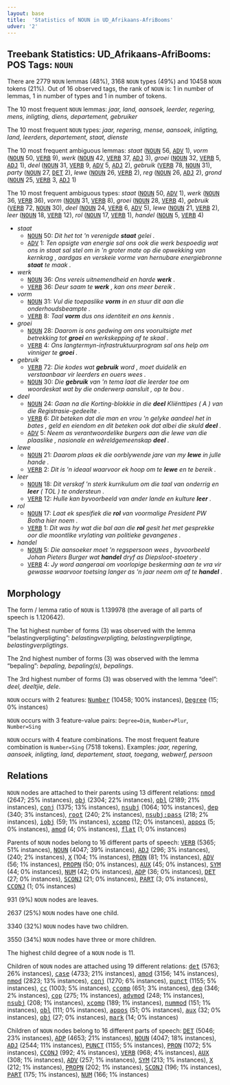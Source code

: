 ```yaml
---
layout: base
title:  'Statistics of NOUN in UD_Afrikaans-AfriBooms'
udver: '2'
---
```


## Treebank Statistics: UD_Afrikaans-AfriBooms: POS Tags: `NOUN`

There are 2779 `NOUN` lemmas (48%), 3168 `NOUN` types (49%) and 10458 `NOUN` tokens (21%).
Out of 16 observed tags, the rank of `NOUN` is: 1 in number of lemmas, 1 in number of types and 1 in number of tokens.

The 10 most frequent `NOUN` lemmas: <em>jaar, land, aansoek, leerder, regering, mens, inligting, diens, departement, gebruiker</em>

The 10 most frequent `NOUN` types:  <em>jaar, regering, mense, aansoek, inligting, land, leerders, departement, staat, dienste</em>

The 10 most frequent ambiguous lemmas: <em>staat</em> (<tt><a href="af_afribooms-pos-NOUN.html">NOUN</a></tt> 56, <tt><a href="af_afribooms-pos-ADV.html">ADV</a></tt> 1), <em>vorm</em> (<tt><a href="af_afribooms-pos-NOUN.html">NOUN</a></tt> 50, <tt><a href="af_afribooms-pos-VERB.html">VERB</a></tt> 9), <em>werk</em> (<tt><a href="af_afribooms-pos-NOUN.html">NOUN</a></tt> 42, <tt><a href="af_afribooms-pos-VERB.html">VERB</a></tt> 37, <tt><a href="af_afribooms-pos-ADJ.html">ADJ</a></tt> 3), <em>groei</em> (<tt><a href="af_afribooms-pos-NOUN.html">NOUN</a></tt> 32, <tt><a href="af_afribooms-pos-VERB.html">VERB</a></tt> 5, <tt><a href="af_afribooms-pos-ADJ.html">ADJ</a></tt> 1), <em>deel</em> (<tt><a href="af_afribooms-pos-NOUN.html">NOUN</a></tt> 31, <tt><a href="af_afribooms-pos-VERB.html">VERB</a></tt> 9, <tt><a href="af_afribooms-pos-ADV.html">ADV</a></tt> 5, <tt><a href="af_afribooms-pos-ADJ.html">ADJ</a></tt> 2), <em>gebruik</em> (<tt><a href="af_afribooms-pos-VERB.html">VERB</a></tt> 78, <tt><a href="af_afribooms-pos-NOUN.html">NOUN</a></tt> 31), <em>party</em> (<tt><a href="af_afribooms-pos-NOUN.html">NOUN</a></tt> 27, <tt><a href="af_afribooms-pos-DET.html">DET</a></tt> 2), <em>lewe</em> (<tt><a href="af_afribooms-pos-NOUN.html">NOUN</a></tt> 26, <tt><a href="af_afribooms-pos-VERB.html">VERB</a></tt> 2), <em>reg</em> (<tt><a href="af_afribooms-pos-NOUN.html">NOUN</a></tt> 26, <tt><a href="af_afribooms-pos-ADJ.html">ADJ</a></tt> 2), <em>grond</em> (<tt><a href="af_afribooms-pos-NOUN.html">NOUN</a></tt> 25, <tt><a href="af_afribooms-pos-VERB.html">VERB</a></tt> 3, <tt><a href="af_afribooms-pos-ADJ.html">ADJ</a></tt> 1)

The 10 most frequent ambiguous types:  <em>staat</em> (<tt><a href="af_afribooms-pos-NOUN.html">NOUN</a></tt> 50, <tt><a href="af_afribooms-pos-ADV.html">ADV</a></tt> 1), <em>werk</em> (<tt><a href="af_afribooms-pos-NOUN.html">NOUN</a></tt> 36, <tt><a href="af_afribooms-pos-VERB.html">VERB</a></tt> 36), <em>vorm</em> (<tt><a href="af_afribooms-pos-NOUN.html">NOUN</a></tt> 31, <tt><a href="af_afribooms-pos-VERB.html">VERB</a></tt> 8), <em>groei</em> (<tt><a href="af_afribooms-pos-NOUN.html">NOUN</a></tt> 28, <tt><a href="af_afribooms-pos-VERB.html">VERB</a></tt> 4), <em>gebruik</em> (<tt><a href="af_afribooms-pos-VERB.html">VERB</a></tt> 72, <tt><a href="af_afribooms-pos-NOUN.html">NOUN</a></tt> 30), <em>deel</em> (<tt><a href="af_afribooms-pos-NOUN.html">NOUN</a></tt> 24, <tt><a href="af_afribooms-pos-VERB.html">VERB</a></tt> 6, <tt><a href="af_afribooms-pos-ADV.html">ADV</a></tt> 5), <em>lewe</em> (<tt><a href="af_afribooms-pos-NOUN.html">NOUN</a></tt> 21, <tt><a href="af_afribooms-pos-VERB.html">VERB</a></tt> 2), <em>leer</em> (<tt><a href="af_afribooms-pos-NOUN.html">NOUN</a></tt> 18, <tt><a href="af_afribooms-pos-VERB.html">VERB</a></tt> 12), <em>rol</em> (<tt><a href="af_afribooms-pos-NOUN.html">NOUN</a></tt> 17, <tt><a href="af_afribooms-pos-VERB.html">VERB</a></tt> 1), <em>handel</em> (<tt><a href="af_afribooms-pos-NOUN.html">NOUN</a></tt> 5, <tt><a href="af_afribooms-pos-VERB.html">VERB</a></tt> 4)


* <em>staat</em>
  * <tt><a href="af_afribooms-pos-NOUN.html">NOUN</a></tt> 50: <em>Dit het tot 'n verenigde <b>staat</b> gelei .</em>
  * <tt><a href="af_afribooms-pos-ADV.html">ADV</a></tt> 1: <em>Ten opsigte van energie sal ons ook die werk bespoedig wat ons in staat sal stel om in 'n groter mate op die opwekking van kernkrag , aardgas en verskeie vorme van hernubare energiebronne <b>staat</b> te maak .</em>
* <em>werk</em>
  * <tt><a href="af_afribooms-pos-NOUN.html">NOUN</a></tt> 36: <em>Ons vereis uitnemendheid en harde <b>werk</b> .</em>
  * <tt><a href="af_afribooms-pos-VERB.html">VERB</a></tt> 36: <em>Deur saam te <b>werk</b> , kan ons meer bereik .</em>
* <em>vorm</em>
  * <tt><a href="af_afribooms-pos-NOUN.html">NOUN</a></tt> 31: <em>Vul die toepaslike <b>vorm</b> in en stuur dit aan die onderhoudsbeampte .</em>
  * <tt><a href="af_afribooms-pos-VERB.html">VERB</a></tt> 8: <em>Taal <b>vorm</b> dus ons identiteit en ons kennis .</em>
* <em>groei</em>
  * <tt><a href="af_afribooms-pos-NOUN.html">NOUN</a></tt> 28: <em>Daarom is ons gedwing om ons vooruitsigte met betrekking tot <b>groei</b> en werkskepping af te skaal .</em>
  * <tt><a href="af_afribooms-pos-VERB.html">VERB</a></tt> 4: <em>Ons langtermyn-infrastruktuurprogram sal ons help om vinniger te <b>groei</b> .</em>
* <em>gebruik</em>
  * <tt><a href="af_afribooms-pos-VERB.html">VERB</a></tt> 72: <em>Die kodes wat <b>gebruik</b> word , moet duidelik en verstaanbaar vir leerders en ouers wees .</em>
  * <tt><a href="af_afribooms-pos-NOUN.html">NOUN</a></tt> 30: <em>Die <b>gebruik</b> van 'n tema laat die leerder toe om woordeskat wat by die onderwerp aansluit , op te bou .</em>
* <em>deel</em>
  * <tt><a href="af_afribooms-pos-NOUN.html">NOUN</a></tt> 24: <em>Gaan na die Korting-blokkie in die <b>deel</b> Kliënttipes ( A ) van die Registrasie-gedeelte .</em>
  * <tt><a href="af_afribooms-pos-VERB.html">VERB</a></tt> 6: <em>Dit beteken dat die man en vrou 'n gelyke aandeel het in bates , geld en eiendom en dit beteken ook dat albei die skuld <b>deel</b> .</em>
  * <tt><a href="af_afribooms-pos-ADV.html">ADV</a></tt> 5: <em>Neem as verantwoordelike burgers aan die lewe van die plaaslike , nasionale en wêreldgemeenskap <b>deel</b> .</em>
* <em>lewe</em>
  * <tt><a href="af_afribooms-pos-NOUN.html">NOUN</a></tt> 21: <em>Daarom plaas ek die oorblywende jare van my <b>lewe</b> in julle hande .</em>
  * <tt><a href="af_afribooms-pos-VERB.html">VERB</a></tt> 2: <em>Dit is 'n ideaal waarvoor ek hoop om te <b>lewe</b> en te bereik .</em>
* <em>leer</em>
  * <tt><a href="af_afribooms-pos-NOUN.html">NOUN</a></tt> 18: <em>Dit verskaf 'n sterk kurrikulum om die taal van onderrig en <b>leer</b> ( TOL ) te ondersteun .</em>
  * <tt><a href="af_afribooms-pos-VERB.html">VERB</a></tt> 12: <em>Hulle kan byvoorbeeld van ander lande en kulture <b>leer</b> .</em>
* <em>rol</em>
  * <tt><a href="af_afribooms-pos-NOUN.html">NOUN</a></tt> 17: <em>Laat ek spesifiek die <b>rol</b> van voormalige President PW Botha hier noem .</em>
  * <tt><a href="af_afribooms-pos-VERB.html">VERB</a></tt> 1: <em>Dit was hy wat die bal aan die <b>rol</b> gesit het met gesprekke oor die moontlike vrylating van politieke gevangenes .</em>
* <em>handel</em>
  * <tt><a href="af_afribooms-pos-NOUN.html">NOUN</a></tt> 5: <em>Die aansoeker moet 'n regspersoon wees , byvoorbeeld Johan Pieters Burger wat <b>handel</b> dryf as Diepsloot-stoetery .</em>
  * <tt><a href="af_afribooms-pos-VERB.html">VERB</a></tt> 4: <em>Jy word aangeraai om voorlopige beskerming aan te vra vir gewasse waarvoor toetsing langer as 'n jaar neem om af te <b>handel</b> .</em>

## Morphology

The form / lemma ratio of `NOUN` is 1.139978 (the average of all parts of speech is 1.120642).

The 1st highest number of forms (3) was observed with the lemma “belastingverpligting”: <em>belastingverpligting, belastingverpligtinge, belastingverpligtings</em>.

The 2nd highest number of forms (3) was observed with the lemma “bepaling”: <em>bepaling, bepaling(s), bepalings</em>.

The 3rd highest number of forms (3) was observed with the lemma “deel”: <em>deel, deeltjie, dele</em>.

`NOUN` occurs with 2 features: <tt><a href="af_afribooms-feat-Number.html">Number</a></tt> (10458; 100% instances), <tt><a href="af_afribooms-feat-Degree.html">Degree</a></tt> (15; 0% instances)

`NOUN` occurs with 3 feature-value pairs: `Degree=Dim`, `Number=Plur`, `Number=Sing`

`NOUN` occurs with 4 feature combinations.
The most frequent feature combination is `Number=Sing` (7518 tokens).
Examples: <em>jaar, regering, aansoek, inligting, land, departement, staat, toegang, webwerf, persoon</em>


## Relations

`NOUN` nodes are attached to their parents using 13 different relations: <tt><a href="af_afribooms-dep-nmod.html">nmod</a></tt> (2647; 25% instances), <tt><a href="af_afribooms-dep-obj.html">obj</a></tt> (2304; 22% instances), <tt><a href="af_afribooms-dep-obl.html">obl</a></tt> (2189; 21% instances), <tt><a href="af_afribooms-dep-conj.html">conj</a></tt> (1375; 13% instances), <tt><a href="af_afribooms-dep-nsubj.html">nsubj</a></tt> (1064; 10% instances), <tt><a href="af_afribooms-dep-dep.html">dep</a></tt> (340; 3% instances), <tt><a href="af_afribooms-dep-root.html">root</a></tt> (240; 2% instances), <tt><a href="af_afribooms-dep-nsubj-pass.html">nsubj:pass</a></tt> (218; 2% instances), <tt><a href="af_afribooms-dep-iobj.html">iobj</a></tt> (59; 1% instances), <tt><a href="af_afribooms-dep-xcomp.html">xcomp</a></tt> (12; 0% instances), <tt><a href="af_afribooms-dep-appos.html">appos</a></tt> (5; 0% instances), <tt><a href="af_afribooms-dep-amod.html">amod</a></tt> (4; 0% instances), <tt><a href="af_afribooms-dep-flat.html">flat</a></tt> (1; 0% instances)

Parents of `NOUN` nodes belong to 16 different parts of speech: <tt><a href="af_afribooms-pos-VERB.html">VERB</a></tt> (5365; 51% instances), <tt><a href="af_afribooms-pos-NOUN.html">NOUN</a></tt> (4047; 39% instances), <tt><a href="af_afribooms-pos-ADJ.html">ADJ</a></tt> (296; 3% instances),  (240; 2% instances), <tt><a href="af_afribooms-pos-X.html">X</a></tt> (104; 1% instances), <tt><a href="af_afribooms-pos-PRON.html">PRON</a></tt> (81; 1% instances), <tt><a href="af_afribooms-pos-ADV.html">ADV</a></tt> (56; 1% instances), <tt><a href="af_afribooms-pos-PROPN.html">PROPN</a></tt> (50; 0% instances), <tt><a href="af_afribooms-pos-AUX.html">AUX</a></tt> (45; 0% instances), <tt><a href="af_afribooms-pos-SYM.html">SYM</a></tt> (44; 0% instances), <tt><a href="af_afribooms-pos-NUM.html">NUM</a></tt> (42; 0% instances), <tt><a href="af_afribooms-pos-ADP.html">ADP</a></tt> (36; 0% instances), <tt><a href="af_afribooms-pos-DET.html">DET</a></tt> (27; 0% instances), <tt><a href="af_afribooms-pos-SCONJ.html">SCONJ</a></tt> (21; 0% instances), <tt><a href="af_afribooms-pos-PART.html">PART</a></tt> (3; 0% instances), <tt><a href="af_afribooms-pos-CCONJ.html">CCONJ</a></tt> (1; 0% instances)

931 (9%) `NOUN` nodes are leaves.

2637 (25%) `NOUN` nodes have one child.

3340 (32%) `NOUN` nodes have two children.

3550 (34%) `NOUN` nodes have three or more children.

The highest child degree of a `NOUN` node is 11.

Children of `NOUN` nodes are attached using 19 different relations: <tt><a href="af_afribooms-dep-det.html">det</a></tt> (5763; 26% instances), <tt><a href="af_afribooms-dep-case.html">case</a></tt> (4733; 21% instances), <tt><a href="af_afribooms-dep-amod.html">amod</a></tt> (3156; 14% instances), <tt><a href="af_afribooms-dep-nmod.html">nmod</a></tt> (2823; 13% instances), <tt><a href="af_afribooms-dep-conj.html">conj</a></tt> (1270; 6% instances), <tt><a href="af_afribooms-dep-punct.html">punct</a></tt> (1155; 5% instances), <tt><a href="af_afribooms-dep-cc.html">cc</a></tt> (1003; 5% instances), <tt><a href="af_afribooms-dep-ccomp.html">ccomp</a></tt> (651; 3% instances), <tt><a href="af_afribooms-dep-dep.html">dep</a></tt> (346; 2% instances), <tt><a href="af_afribooms-dep-cop.html">cop</a></tt> (275; 1% instances), <tt><a href="af_afribooms-dep-advmod.html">advmod</a></tt> (248; 1% instances), <tt><a href="af_afribooms-dep-nsubj.html">nsubj</a></tt> (208; 1% instances), <tt><a href="af_afribooms-dep-xcomp.html">xcomp</a></tt> (189; 1% instances), <tt><a href="af_afribooms-dep-nummod.html">nummod</a></tt> (151; 1% instances), <tt><a href="af_afribooms-dep-obl.html">obl</a></tt> (111; 0% instances), <tt><a href="af_afribooms-dep-appos.html">appos</a></tt> (51; 0% instances), <tt><a href="af_afribooms-dep-aux.html">aux</a></tt> (32; 0% instances), <tt><a href="af_afribooms-dep-obj.html">obj</a></tt> (27; 0% instances), <tt><a href="af_afribooms-dep-mark.html">mark</a></tt> (14; 0% instances)

Children of `NOUN` nodes belong to 16 different parts of speech: <tt><a href="af_afribooms-pos-DET.html">DET</a></tt> (5046; 23% instances), <tt><a href="af_afribooms-pos-ADP.html">ADP</a></tt> (4653; 21% instances), <tt><a href="af_afribooms-pos-NOUN.html">NOUN</a></tt> (4047; 18% instances), <tt><a href="af_afribooms-pos-ADJ.html">ADJ</a></tt> (2544; 11% instances), <tt><a href="af_afribooms-pos-PUNCT.html">PUNCT</a></tt> (1155; 5% instances), <tt><a href="af_afribooms-pos-PRON.html">PRON</a></tt> (1072; 5% instances), <tt><a href="af_afribooms-pos-CCONJ.html">CCONJ</a></tt> (992; 4% instances), <tt><a href="af_afribooms-pos-VERB.html">VERB</a></tt> (968; 4% instances), <tt><a href="af_afribooms-pos-AUX.html">AUX</a></tt> (308; 1% instances), <tt><a href="af_afribooms-pos-ADV.html">ADV</a></tt> (257; 1% instances), <tt><a href="af_afribooms-pos-SYM.html">SYM</a></tt> (213; 1% instances), <tt><a href="af_afribooms-pos-X.html">X</a></tt> (212; 1% instances), <tt><a href="af_afribooms-pos-PROPN.html">PROPN</a></tt> (202; 1% instances), <tt><a href="af_afribooms-pos-SCONJ.html">SCONJ</a></tt> (196; 1% instances), <tt><a href="af_afribooms-pos-PART.html">PART</a></tt> (175; 1% instances), <tt><a href="af_afribooms-pos-NUM.html">NUM</a></tt> (166; 1% instances)

